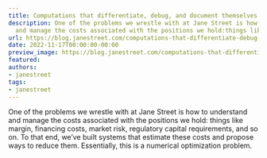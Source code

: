 ```yaml
---
title: Computations that differentiate, debug, and document themselves
description: One of the problems we wrestle with at Jane Street is how tounderstand
  and manage the costs associated with the positions we hold:things like margin, financi...
url: https://blog.janestreet.com/computations-that-differentiate-debug-and-document-themselves/
date: 2022-11-17T00:00:00-00:00
preview_image: https://blog.janestreet.com/computations-that-differentiate-debug-and-document-themselves/./cover.png
featured:
authors:
- janestreet
tags:
- janestreet
---
```


<p>One of the problems we wrestle with at Jane Street is how to
understand and manage the costs associated with the positions we hold:
things like margin, financing costs, market risk, regulatory capital
requirements, and so on.  To that end, we&rsquo;ve built systems that
estimate these costs and propose ways to reduce them. Essentially,
this is a numerical optimization problem.</p>


